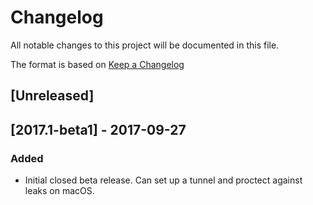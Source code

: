 # Changelog
All notable changes to this project will be documented in this file.

The format is based on [Keep a Changelog](http://keepachangelog.com/en/1.0.0/)

## [Unreleased]


## [2017.1-beta1] - 2017-09-27
### Added
- Initial closed beta release. Can set up a tunnel and proctect against leaks on macOS.
